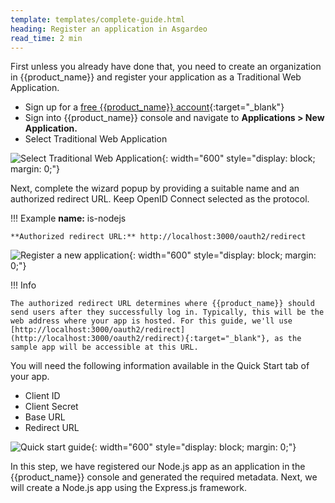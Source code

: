 ```yaml
---
template: templates/complete-guide.html
heading: Register an application in Asgardeo
read_time: 2 min
---
```


First unless you already have done that, you need to create an organization in {{product_name}} and register your application as a Traditional Web Application.

* Sign up for a [free {{product_name}} account](https://wso2.com/asgardeo/docs/get-started/create-asgardeo-account/){:target="_blank"}
* Sign into {{product_name}} console and navigate to **Applications > New Application.**
* Select Traditional Web Application

![Select Traditional Web Application]({{base_path}}/complete-guides/nodejs/assets/img/image5.png){: width="600" style="display: block; margin: 0;"}  
  
Next, complete the wizard popup by providing a suitable name and an authorized redirect URL. Keep OpenID Connect selected as the protocol.

!!! Example
    **name:** is-nodejs
    
    **Authorized redirect URL:** http://localhost:3000/oauth2/redirect

![Register a new application]({{base_path}}/complete-guides/nodejs/assets/img/image8.png){: width="600" style="display: block; margin: 0;"}

!!! Info

    The authorized redirect URL determines where {{product_name}} should send users after they successfully log in. Typically, this will be the web address where your app is hosted. For this guide, we'll use [http://localhost:3000/oauth2/redirect](http://localhost:3000/oauth2/redirect){:target="_blank"}, as the sample app will be accessible at this URL.
    
You will need the following information available in the Quick Start tab of your app.

* Client ID
* Client Secret
* Base URL
* Redirect URL

![Quick start guide]({{base_path}}/complete-guides/nodejs/assets/img/image9.png){: width="600" style="display: block; margin: 0;"}

In this step, we have registered our Node.js app as an application in the {{product_name}} console and generated the required metadata. Next, we will create a Node.js app using the Express.js framework.
